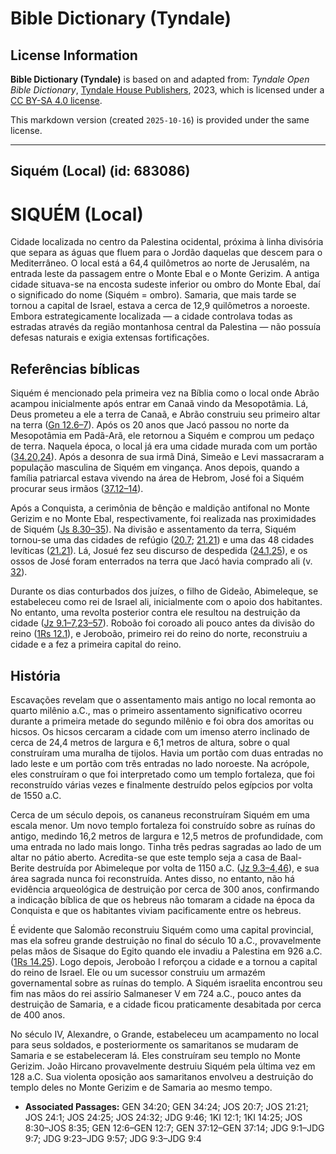 # Bible Dictionary (Tyndale)

## License Information

**Bible Dictionary (Tyndale)** is based on and adapted from: _Tyndale Open Bible Dictionary_, [Tyndale House Publishers](https://tyndaleopenresources.com/), 2023, which is licensed under a [CC BY-SA 4.0 license](https://creativecommons.org/licenses/by-sa/4.0/legalcode.en).

This markdown version (created `2025-10-16`) is provided under the same license.



--------------------------------

## Siquém (Local) (id: 683086)

SIQUÉM (Local)
==============

Cidade localizada no centro da Palestina ocidental, próxima à linha divisória que separa as águas que fluem para o Jordão daquelas que descem para o Mediterrâneo. O local está a 64,4 quilômetros ao norte de Jerusalém, na entrada leste da passagem entre o Monte Ebal e o Monte Gerizim. A antiga cidade situava\-se na encosta sudeste inferior ou ombro do Monte Ebal, daí o significado do nome (Siquém \= ombro). Samaria, que mais tarde se tornou a capital de Israel, estava a cerca de 12,9 quilômetros a noroeste. Embora estrategicamente localizada — a cidade controlava todas as estradas através da região montanhosa central da Palestina — não possuía defesas naturais e exigia extensas fortificações.

Referências bíblicas
--------------------

Siquém é mencionado pela primeira vez na Bíblia como o local onde Abrão acampou inicialmente após entrar em Canaã vindo da Mesopotâmia. Lá, Deus prometeu a ele a terra de Canaã, e Abrão construiu seu primeiro altar na terra ([Gn 12\.6–7](https://ref.ly/Gen12:6-Gen12:7)). Após os 20 anos que Jacó passou no norte da Mesopotâmia em Padã\-Arã, ele retornou a Siquém e comprou um pedaço de terra. Naquela época, o local já era uma cidade murada com um portão ([34\.20,24](https://ref.ly/Gen34:20,Gen34:24)). Após a desonra de sua irmã Diná, Simeão e Levi massacraram a população masculina de Siquém em vingança. Anos depois, quando a família patriarcal estava vivendo na área de Hebrom, José foi a Siquém procurar seus irmãos ([37\.12–14](https://ref.ly/Gen37:12-Gen37:14)).

Após a Conquista, a cerimônia de bênção e maldição antifonal no Monte Gerizim e no Monte Ebal, respectivamente, foi realizada nas proximidades de Siquém ([Js 8\.30–35](https://ref.ly/Josh8:30-Josh8:35)). Na divisão e assentamento da terra, Siquém tornou\-se uma das cidades de refúgio ([20\.7](https://ref.ly/Josh20:7); [21\.21](https://ref.ly/Josh21:21)) e uma das 48 cidades levíticas ([21\.21](https://ref.ly/Josh21:21)). Lá, Josué fez seu discurso de despedida ([24\.1,25](https://ref.ly/Josh24:1,Josh24:25)), e os ossos de José foram enterrados na terra que Jacó havia comprado ali (v. [32](https://ref.ly/Josh24:32)).

Durante os dias conturbados dos juízes, o filho de Gideão, Abimeleque, se estabeleceu como rei de Israel ali, inicialmente com o apoio dos habitantes. No entanto, uma revolta posterior contra ele resultou na destruição da cidade ([Jz 9\.1–7,23–57](https://ref.ly/Judg9:1-Judg9:7,Judg9:23-Judg9:57)). Roboão foi coroado ali pouco antes da divisão do reino ([1Rs 12\.1](https://ref.ly/1Kgs12:1)), e Jeroboão, primeiro rei do reino do norte, reconstruiu a cidade e a fez a primeira capital do reino.

História
--------

Escavações revelam que o assentamento mais antigo no local remonta ao quarto milênio a.C., mas o primeiro assentamento significativo ocorreu durante a primeira metade do segundo milênio e foi obra dos amoritas ou hicsos. Os hicsos cercaram a cidade com um imenso aterro inclinado de cerca de 24,4 metros de largura e 6,1 metros de altura, sobre o qual construíram uma muralha de tijolos. Havia um portão com duas entradas no lado leste e um portão com três entradas no lado noroeste. Na acrópole, eles construíram o que foi interpretado como um templo fortaleza, que foi reconstruído várias vezes e finalmente destruído pelos egípcios por volta de 1550 a.C.

Cerca de um século depois, os cananeus reconstruíram Siquém em uma escala menor. Um novo templo fortaleza foi construído sobre as ruínas do antigo, medindo 16,2 metros de largura e 12,5 metros de profundidade, com uma entrada no lado mais longo. Tinha três pedras sagradas ao lado de um altar no pátio aberto. Acredita\-se que este templo seja a casa de Baal\-Berite destruída por Abimeleque por volta de 1150 a.C. ([Jz 9\.3–4,46](https://ref.ly/Judg9:3-Judg9:4,Judg9:46)), e sua área sagrada nunca foi reconstruída. Antes disso, no entanto, não há evidência arqueológica de destruição por cerca de 300 anos, confirmando a indicação bíblica de que os hebreus não tomaram a cidade na época da Conquista e que os habitantes viviam pacificamente entre os hebreus.

É evidente que Salomão reconstruiu Siquém como uma capital provincial, mas ela sofreu grande destruição no final do século 10 a.C., provavelmente pelas mãos de Sisaque do Egito quando ele invadiu a Palestina em 926 a.C. ([1Rs 14\.25](https://ref.ly/1Kgs14:25)). Logo depois, Jeroboão I reforçou a cidade e a tornou a capital do reino de Israel. Ele ou um sucessor construiu um armazém governamental sobre as ruínas do templo. A Siquém israelita encontrou seu fim nas mãos do rei assírio Salmaneser V em 724 a.C., pouco antes da destruição de Samaria, e a cidade ficou praticamente desabitada por cerca de 400 anos.

No século IV, Alexandre, o Grande, estabeleceu um acampamento no local para seus soldados, e posteriormente os samaritanos se mudaram de Samaria e se estabeleceram lá. Eles construíram seu templo no Monte Gerizim. João Hircano provavelmente destruiu Siquém pela última vez em 128 a.C. Sua violenta oposição aos samaritanos envolveu a destruição do templo deles no Monte Gerizim e de Samaria ao mesmo tempo.

* **Associated Passages:** GEN 34:20; GEN 34:24; JOS 20:7; JOS 21:21; JOS 24:1; JOS 24:25; JOS 24:32; JDG 9:46; 1KI 12:1; 1KI 14:25; JOS 8:30–JOS 8:35; GEN 12:6–GEN 12:7; GEN 37:12–GEN 37:14; JDG 9:1–JDG 9:7; JDG 9:23–JDG 9:57; JDG 9:3–JDG 9:4

